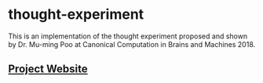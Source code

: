 # thought-experiment
This is an implementation of the thought experiment proposed and shown by
Dr. Mu-ming Poo at Canonical Computation in Brains and Machines 2018.

## [Project Website](http://iandanforth.github.io/thought-experiment/)